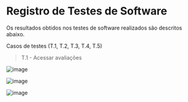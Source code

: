 # Registro de Testes de Software

Os resultados obtidos nos testes de software realizados são descritos abaixo.

Casos de testes (T.1, T.2, T.3, T.4, T.5)

> T.1 - Acessar avaliações

![image](https://user-images.githubusercontent.com/86278628/173257234-a5a22cc5-cd31-41a1-9631-97ffa13ae51e.png)

![image](https://user-images.githubusercontent.com/86278628/173257243-6d52266f-fa5d-4a9d-9cd6-556eded7adf5.png)

![image](https://user-images.githubusercontent.com/86278628/173257250-03c03bfd-dc78-4b68-8fcd-b3343324f3ec.png)
